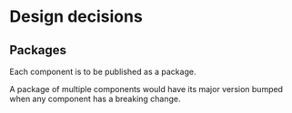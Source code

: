 <h1 class="is-hidden-in-docs">
  Design decisions
</h1>

## Packages

Each component is to be published as a package.

A package of multiple components would have its major version bumped when any component has a breaking change.
